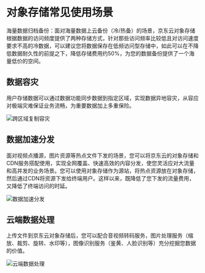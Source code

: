 # 对象存储常见使用场景

海量数据归档备份：面对海量数据上云备份（冷/热备）的场景，京东云对象存储根据数据的访问频度提供了两种存储方式，针对那些访问频率比较低且对访问速度要求不高的冷数据，可以建议您将数据保存在低频访问型存储中，如此可以在不降低数据耐久性的前提之下，降低存储费用约50%，为您的数据备份提供了一个海量低价的空间。

## 数据容灾

用户存储数据可以通过数据功能同步数据到指定区域，实现数据异地容灾，从容应对极端灾难保证业务流畅，为重要数据加上多重保险。

![跨区域复制容灾](https://github.com/jdcloudcom/cn/blob/edit/image/Object-Storage-Service/OSS-001.png)

## 数据加速分发

面对视频点播源，图片资源等热点文件下发的场景，您可以将京东云的对象存储和CDN服务搭配使用，实现全网覆盖、快速高效的内容分发，使您灵活应对大流量和高并发的业务场景。您可以使用对象存储作为源站，将热点资源放在对象存储，然后通过CDN将资源下发给终端用户。这样以来，既降低了您下发的流量费用，又降低了终端访问的时延。

![数据加速分发](https://github.com/jdcloudcom/cn/blob/edit/image/Object-Storage-Service/OSS-002.png)

## 云端数据处理

上传文件到京东云对象存储后，您可以配合音视频转码服务，图片处理服务（缩放、裁剪、旋转、水印等），图像识别服务（鉴黄、人脸识别等）充分挖掘您数据的价值。

![云端数据处理](https://github.com/jdcloudcom/cn/blob/edit/image/Object-Storage-Service/OSS-003.png)
